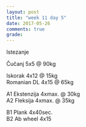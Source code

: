 ```yaml
---
layout: post
title: "week 11 day 5"
date: 2017-05-26
comments: true
grade:
---
```


Istezanje

Čučanj 5x5 @ 90kg  

Iskorak 4x12 @ 15kg  
Romanian DL 4x15 @ 65kg  

A1 Ekstenzija 4xmax. @ 30kg  
A2 Fleksija 4xmax. @ 35kg  

B1 Plank 4x40sec.  
B2 Ab wheel 4x15   
